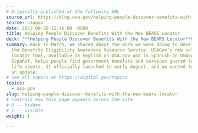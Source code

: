 ```yaml
---
# Originally published at the following URL
source_url: https://blog.usa.gov/helping-people-discover-benefits-with-the-new-bears-locator
source: usagov
date: 2022-08-30 12:16:00 -0500
title: Helping People Discover Benefits With the New BEARS Locator
deck: "**Helping People Discover Benefits With the New BEARS Locator**&mdash;Back in March, we shared about the work we were doing to develop BEARS, the Benefits Eligibility Awareness Resource Service. USAGov’s new online locator tool, available in English on USA.gov and in Spanish on USAGov en Español, helps people find government benefits and services geared to major life events. It officially launched in early August, and we wanted to give you an update."
summary: Back in March, we shared about the work we were doing to develop BEARS,
  the Benefits Eligibility Awareness Resource Service. USAGov’s new online
  locator tool, available in English on USA.gov and in Spanish on USAGov en
  Español, helps people find government benefits and services geared to major
  life events. It officially launched in early August, and we wanted to give you
  an update.
# See all topics at https://digital.gov/topics
topics:
  - usa-gov
slug: helping-people-discover-benefits-with-the-new-bears-locator
# Controls how this page appears across the site
# 0 -- hidden
# 1 -- visible
weight: 1

---
```


